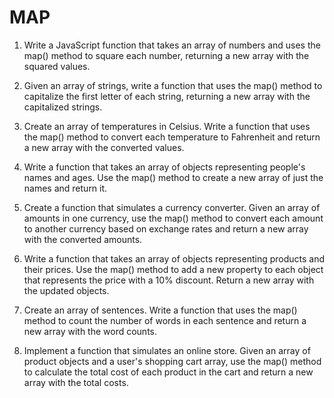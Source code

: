 # MAP

1. Write a JavaScript function that takes an array of numbers and uses the map() method to square each number, returning a new array with the squared values.

2. Given an array of strings, write a function that uses the map() method to capitalize the first letter of each string, returning a new array with the capitalized strings.

3. Create an array of temperatures in Celsius. Write a function that uses the map() method to convert each temperature to Fahrenheit and return a new array with the converted values.

4. Write a function that takes an array of objects representing people's names and ages. Use the map() method to create a new array of just the names and return it.

5. Create a function that simulates a currency converter. Given an array of amounts in one currency, use the map() method to convert each amount to another currency based on exchange rates and return a new array with the converted amounts.

6. Write a function that takes an array of objects representing products and their prices. Use the map() method to add a new property to each object that represents the price with a 10% discount. Return a new array with the updated objects.

7. Create an array of sentences. Write a function that uses the map() method to count the number of words in each sentence and return a new array with the word counts.

8. Implement a function that simulates an online store. Given an array of product objects and a user's shopping cart array, use the map() method to calculate the total cost of each product in the cart and return a new array with the total costs.
